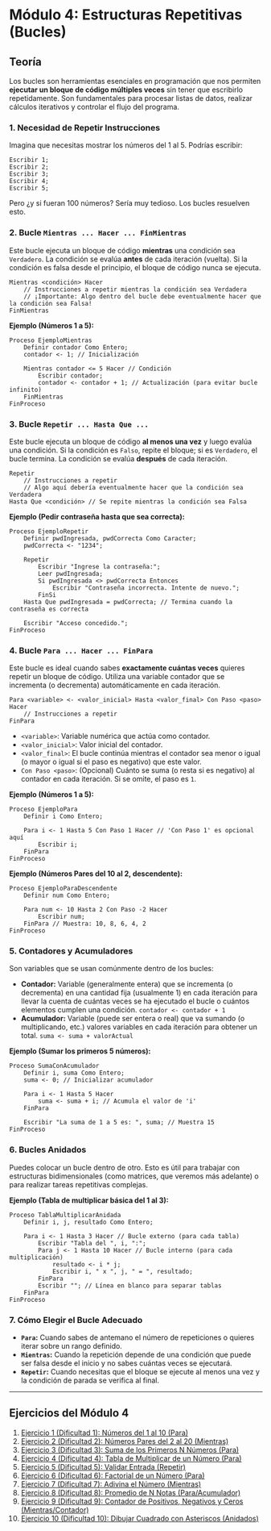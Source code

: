 # Módulo 4: Estructuras Repetitivas (Bucles)

## Teoría

Los bucles son herramientas esenciales en programación que nos permiten **ejecutar un bloque de código múltiples veces** sin tener que escribirlo repetidamente. Son fundamentales para procesar listas de datos, realizar cálculos iterativos y controlar el flujo del programa.

### 1. Necesidad de Repetir Instrucciones

Imagina que necesitas mostrar los números del 1 al 5. Podrías escribir:

```pseudocode
Escribir 1;
Escribir 2;
Escribir 3;
Escribir 4;
Escribir 5;
```

Pero ¿y si fueran 100 números? Sería muy tedioso. Los bucles resuelven esto.

### 2. Bucle `Mientras ... Hacer ... FinMientras`

Este bucle ejecuta un bloque de código **mientras** una condición sea `Verdadero`. La condición se evalúa **antes** de cada iteración (vuelta). Si la condición es falsa desde el principio, el bloque de código nunca se ejecuta.

```pseudocode
Mientras <condición> Hacer
    // Instrucciones a repetir mientras la condición sea Verdadera
    // ¡Importante: Algo dentro del bucle debe eventualmente hacer que la condición sea Falsa!
FinMientras
```

**Ejemplo (Números 1 a 5):**

```pseudocode
Proceso EjemploMientras
    Definir contador Como Entero;
    contador <- 1; // Inicialización

    Mientras contador <= 5 Hacer // Condición
        Escribir contador;
        contador <- contador + 1; // Actualización (para evitar bucle infinito)
    FinMientras
FinProceso
```

### 3. Bucle `Repetir ... Hasta Que ...`

Este bucle ejecuta un bloque de código **al menos una vez** y luego evalúa una condición. Si la condición es `Falso`, repite el bloque; si es `Verdadero`, el bucle termina. La condición se evalúa **después** de cada iteración.

```pseudocode
Repetir
    // Instrucciones a repetir
    // Algo aquí debería eventualmente hacer que la condición sea Verdadera
Hasta Que <condición> // Se repite mientras la condición sea Falsa
```

**Ejemplo (Pedir contraseña hasta que sea correcta):**

```pseudocode
Proceso EjemploRepetir
    Definir pwdIngresada, pwdCorrecta Como Caracter;
    pwdCorrecta <- "1234";

    Repetir
        Escribir "Ingrese la contraseña:";
        Leer pwdIngresada;
        Si pwdIngresada <> pwdCorrecta Entonces
            Escribir "Contraseña incorrecta. Intente de nuevo.";
        FinSi
    Hasta Que pwdIngresada = pwdCorrecta; // Termina cuando la contraseña es correcta

    Escribir "Acceso concedido.";
FinProceso
```

### 4. Bucle `Para ... Hacer ... FinPara`

Este bucle es ideal cuando sabes **exactamente cuántas veces** quieres repetir un bloque de código. Utiliza una variable contador que se incrementa (o decrementa) automáticamente en cada iteración.

```pseudocode
Para <variable> <- <valor_inicial> Hasta <valor_final> Con Paso <paso> Hacer
    // Instrucciones a repetir
FinPara
```

*   `<variable>`: Variable numérica que actúa como contador.
*   `<valor_inicial>`: Valor inicial del contador.
*   `<valor_final>`: El bucle continúa mientras el contador sea menor o igual (o mayor o igual si el paso es negativo) que este valor.
*   `Con Paso <paso>`: (Opcional) Cuánto se suma (o resta si es negativo) al contador en cada iteración. Si se omite, el paso es `1`.

**Ejemplo (Números 1 a 5):**

```pseudocode
Proceso EjemploPara
    Definir i Como Entero;

    Para i <- 1 Hasta 5 Con Paso 1 Hacer // 'Con Paso 1' es opcional aquí
        Escribir i;
    FinPara
FinProceso
```

**Ejemplo (Números Pares del 10 al 2, descendente):**

```pseudocode
Proceso EjemploParaDescendente
    Definir num Como Entero;

    Para num <- 10 Hasta 2 Con Paso -2 Hacer
        Escribir num;
    FinPara // Muestra: 10, 8, 6, 4, 2
FinProceso
```

### 5. Contadores y Acumuladores

Son variables que se usan comúnmente dentro de los bucles:

*   **Contador:** Variable (generalmente entera) que se incrementa (o decrementa) en una cantidad fija (usualmente 1) en cada iteración para llevar la cuenta de cuántas veces se ha ejecutado el bucle o cuántos elementos cumplen una condición.
    `contador <- contador + 1`
*   **Acumulador:** Variable (puede ser entera o real) que va sumando (o multiplicando, etc.) valores variables en cada iteración para obtener un total.
    `suma <- suma + valorActual`

**Ejemplo (Sumar los primeros 5 números):**

```pseudocode
Proceso SumaConAcumulador
    Definir i, suma Como Entero;
    suma <- 0; // Inicializar acumulador

    Para i <- 1 Hasta 5 Hacer
        suma <- suma + i; // Acumula el valor de 'i'
    FinPara

    Escribir "La suma de 1 a 5 es: ", suma; // Muestra 15
FinProceso
```

### 6. Bucles Anidados

Puedes colocar un bucle dentro de otro. Esto es útil para trabajar con estructuras bidimensionales (como matrices, que veremos más adelante) o para realizar tareas repetitivas complejas.

**Ejemplo (Tabla de multiplicar básica del 1 al 3):**

```pseudocode
Proceso TablaMultiplicarAnidada
    Definir i, j, resultado Como Entero;

    Para i <- 1 Hasta 3 Hacer // Bucle externo (para cada tabla)
        Escribir "Tabla del ", i, ":";
        Para j <- 1 Hasta 10 Hacer // Bucle interno (para cada multiplicación)
            resultado <- i * j;
            Escribir i, " x ", j, " = ", resultado;
        FinPara
        Escribir ""; // Línea en blanco para separar tablas
    FinPara
FinProceso
```

### 7. Cómo Elegir el Bucle Adecuado

*   **`Para`:** Cuando sabes de antemano el número de repeticiones o quieres iterar sobre un rango definido.
*   **`Mientras`:** Cuando la repetición depende de una condición que puede ser falsa desde el inicio y no sabes cuántas veces se ejecutará.
*   **`Repetir`:** Cuando necesitas que el bloque se ejecute al menos una vez y la condición de parada se verifica al final.

---

## Ejercicios del Módulo 4

1.  [Ejercicio 1 (Dificultad 1): Números del 1 al 10 (Para)](./m4-ejercicio1-1.md)
2.  [Ejercicio 2 (Dificultad 2): Números Pares del 2 al 20 (Mientras)](./m4-ejercicio2-2.md)
3.  [Ejercicio 3 (Dificultad 3): Suma de los Primeros N Números (Para)](./m4-ejercicio3-3.md)
4.  [Ejercicio 4 (Dificultad 4): Tabla de Multiplicar de un Número (Para)](./m4-ejercicio4-4.md)
5.  [Ejercicio 5 (Dificultad 5): Validar Entrada (Repetir)](./m4-ejercicio5-5.md)
6.  [Ejercicio 6 (Dificultad 6): Factorial de un Número (Para)](./m4-ejercicio6-6.md)
7.  [Ejercicio 7 (Dificultad 7): Adivina el Número (Mientras)](./m4-ejercicio7-7.md)
8.  [Ejercicio 8 (Dificultad 8): Promedio de N Notas (Para/Acumulador)](./m4-ejercicio8-8.md)
9.  [Ejercicio 9 (Dificultad 9): Contador de Positivos, Negativos y Ceros (Mientras/Contador)](./m4-ejercicio9-9.md)
10. [Ejercicio 10 (Dificultad 10): Dibujar Cuadrado con Asteriscos (Anidados)](./m4-ejercicio10-10.md)
